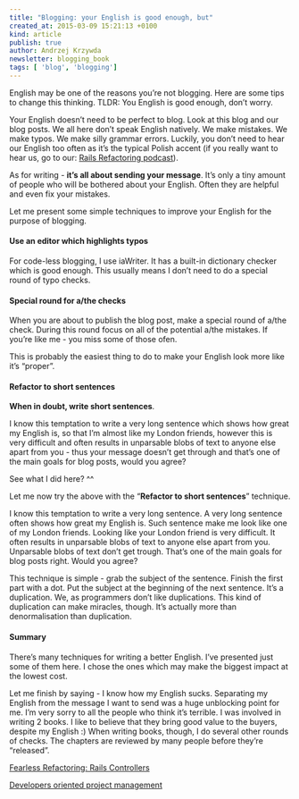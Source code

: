 ```yaml
---
title: "Blogging: your English is good enough, but"
created_at: 2015-03-09 15:21:13 +0100
kind: article
publish: true
author: Andrzej Krzywda
newsletter: blogging_book
tags: [ 'blog', 'blogging']
---
```


English may be one of the reasons you’re not blogging. Here are some tips to change this thinking. TLDR: You English is good enough, don’t worry.

<!-- more -->

Your English doesn’t need to be perfect to blog. Look at this blog and our blog posts. We all here don’t speak English natively. We make mistakes. We make typos. We make silly grammar errors. Luckily, you don’t need to hear our English too often as it’s the typical Polish accent (if you really want to hear us, go to our: [Rails Refactoring podcast](http://rails-refactoring.com/podcast/)).

As for writing - **it’s all about sending your message**. It’s only a tiny amount of people who will be bothered about your English. Often they are helpful and even fix your mistakes.

Let me present some simple techniques to improve your English for the purpose of blogging.

#### Use an editor which highlights typos

For code-less blogging, I use iaWriter. It has a built-in dictionary checker which is good enough. This usually means I don’t need to do a special round of typo checks.

#### Special round for a/the checks

When you are about to publish the blog post, make a special round of a/the check. During this round focus on all of the potential a/the mistakes. If you’re like me - you miss some of those ofen.

This is probably the easiest thing to do to make your English look more like it’s “proper”.

#### Refactor to short sentences

**When in doubt, write short sentences**.

I know this temptation to write a very long sentence which shows how great my English is, so that I’m almost like my London friends, however this is very difficult and often results in unparsable blobs of text to anyone else apart from you - thus your message doesn’t get through and that’s one of the main goals for blog posts, would you agree?

See what I did here? ^^

Let me now try the above with the “**Refactor to short sentences**” technique.

I know this temptation to write a very long sentence. A very long sentence often shows how great my English is. Such sentence make me look like one of my London friends. Looking like your London friend is very difficult. It often results in unparsable blobs of text to anyone else apart from you. Unparsable blobs of text don’t get trough. That’s one of the main goals for blog posts right. Would you agree?

This technique is simple - grab the subject of the sentence. Finish the first part with a dot. Put the subject at the beginning of the next sentence. It’s a duplication. We, as programmers don’t like duplications. This kind of duplication can make miracles, though. It’s actually more than denormalisation than duplication.

#### Summary

There’s many techniques for writing a better English. I’ve presented just some of them here. I chose the ones which may make the biggest impact at the lowest cost.

Let me finish by saying - I know how my English sucks. Separating my English from the message I want to send was a huge unblocking point for me. I’m very sorry to all the people who think it’s terrible. I was involved in writing 2 books. I like to believe that they bring good value to the buyers, despite my English :) When writing books, though, I do several other rounds of checks. The chapters are reviewed by many people before they’re “released”.

[Fearless Refactoring: Rails Controllers](http://rails-refactoring.com)

[Developers oriented project management](http://blog.arkency.com/async-remote/)
